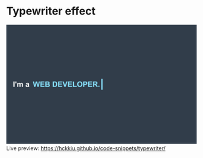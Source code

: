 # Typewriter effect
![image](typewriter.png)
Live preview: https://hckkiu.github.io/code-snippets/typewriter/
